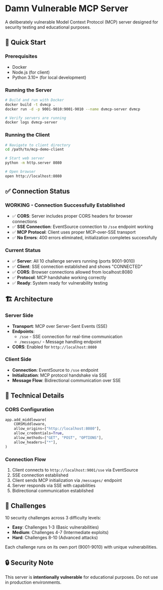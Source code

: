 # Damn Vulnerable MCP Server

A deliberately vulnerable Model Context Protocol (MCP) server designed for security testing and educational purposes.

## 🚀 Quick Start

### Prerequisites
- Docker
- Node.js (for client)
- Python 3.10+ (for local development)

### Running the Server
```bash
# Build and run with Docker
docker build -t dvmcp .
docker run -d -p 9001-9010:9001-9010 --name dvmcp-server dvmcp

# Verify servers are running
docker logs dvmcp-server
```

### Running the Client
```bash
# Navigate to client directory
cd /path/to/mcp-demo-client

# Start web server
python -m http.server 8080

# Open browser
open http://localhost:8080
```

## ✅ Connection Status

### **WORKING** - Connection Successfully Established
- ✅ **CORS**: Server includes proper CORS headers for browser connections
- ✅ **SSE Connection**: EventSource connection to `/sse` endpoint working
- ✅ **MCP Protocol**: Client uses proper MCP-over-SSE transport
- ✅ **No Errors**: 400 errors eliminated, initialization completes successfully

### Current Status
- ✅ **Server**: All 10 challenge servers running (ports 9001-9010)
- ✅ **Client**: SSE connection established and shows "CONNECTED"
- ✅ **CORS**: Browser connections allowed from localhost:8080
- ✅ **Protocol**: MCP handshake working correctly
- ✅ **Ready**: System ready for vulnerability testing

## 🏗️ Architecture

### Server Side
- **Transport**: MCP over Server-Sent Events (SSE)
- **Endpoints**: 
  - `/sse` - SSE connection for real-time communication
  - `/messages/` - Message handling endpoint
- **CORS**: Enabled for `http://localhost:8080`

### Client Side
- **Connection**: EventSource to `/sse` endpoint
- **Initialization**: MCP protocol handshake via SSE
- **Message Flow**: Bidirectional communication over SSE

## 🔧 Technical Details

### CORS Configuration
```python
app.add_middleware(
    CORSMiddleware,
    allow_origins=["http://localhost:8080"],
    allow_credentials=True,
    allow_methods=["GET", "POST", "OPTIONS"],
    allow_headers=["*"],
)
```

### Connection Flow
1. Client connects to `http://localhost:9001/sse` via EventSource
2. SSE connection established
3. Client sends MCP initialization via `/messages/` endpoint
4. Server responds via SSE with capabilities
5. Bidirectional communication established

## 🎯 Challenges

10 security challenges across 3 difficulty levels:
- **Easy**: Challenges 1-3 (Basic vulnerabilities)
- **Medium**: Challenges 4-7 (Intermediate exploits)  
- **Hard**: Challenges 8-10 (Advanced attacks)

Each challenge runs on its own port (9001-9010) with unique vulnerabilities.

## 🔒 Security Note

This server is **intentionally vulnerable** for educational purposes. Do not use in production environments.
